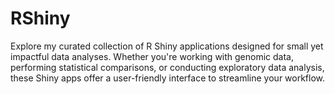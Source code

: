 # RShiny
Explore my curated collection of R Shiny applications designed for small yet impactful data analyses. Whether you're working with genomic data, performing statistical comparisons, or conducting exploratory data analysis, these Shiny apps offer a user-friendly interface to streamline your workflow. 
